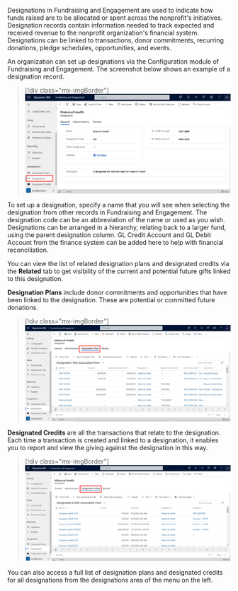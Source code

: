 Designations in Fundraising and Engagement are used to indicate how funds raised are to be allocated or spent across the nonprofit's initiatives. Designation records contain information needed to track expected and received revenue to the nonprofit organization's financial system. Designations can be linked to transactions, donor commitments, recurring donations, pledge schedules, opportunities, and events.

An organization can set up designations via the Configuration module of Fundraising and Engagement. The screenshot below shows an example of a designation record.

> [!div class="mx-imgBorder"]
> [![Screenshot of Fundraising and Engagement Designations page.](../media/1-1-designations.png)](../media/1-1-designations.png#lightbox)

To set up a designation, specify a name that you will see when selecting the designation from other records in Fundraising and Engagement. The designation code can be an abbreviation of the name or used as you wish. Designations can be arranged in a hierarchy, relating back to a larger fund, using the parent designation column. GL Credit Account and GL Debit Account from the finance system can be added here to help with financial reconciliation.

You can view the list of related designation plans and designated credits via the **Related** tab to get visibility of the current and potential future gifts linked to this designation.

**Designation Plans** include donor commitments and opportunities that have been linked to the designation. These are potential or committed future donations.

> [!div class="mx-imgBorder"]
> [![Screenshot of Fundraising and Engagement Designations page on the Designation Plans tab.](../media/1-2-designation-plans.png)](../media/1-2-designation-plans.png#lightbox)

**Designated Credits** are all the transactions that relate to the designation. Each time a transaction is created and linked to a designation, it enables you to report and view the giving against the designation in this way.

> [!div class="mx-imgBorder"]
> [![Screenshot of Fundraising and Engagement Designations page on the Designated Credits tab.](../media/1-3-designated-credits.png)](../media/1-3-designated-credits.png#lightbox)

You can also access a full list of designation plans and designated credits for all designations from the designations area of the menu on the left.
